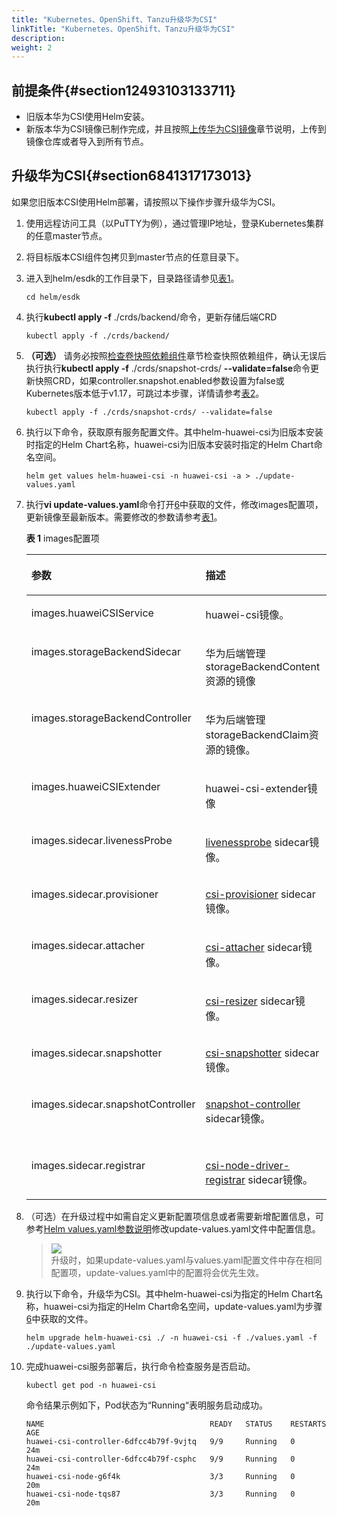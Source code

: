 ```yaml
---
title: "Kubernetes、OpenShift、Tanzu升级华为CSI"
linkTitle: "Kubernetes、OpenShift、Tanzu升级华为CSI"
description: 
weight: 2
---
```


## 前提条件{#section12493103133711}

-   旧版本华为CSI使用Helm安装。
-   新版本华为CSI镜像已制作完成，并且按照[上传华为CSI镜像](/v4.5.0/installation-and-deployment/installation-preparations/uploading-a-huawei-csi-image)章节说明，上传到镜像仓库或者导入到所有节点。

## 升级华为CSI{#section6841317173013}

如果您旧版本CSI使用Helm部署，请按照以下操作步骤升级华为CSI。

1.  使用远程访问工具（以PuTTY为例），通过管理IP地址，登录Kubernetes集群的任意master节点。
2.  将目标版本CSI组件包拷贝到master节点的任意目录下。
3.  进入到helm/esdk的工作目录下，目录路径请参见[表1](/v4.5.0/installation-and-deployment/installation-preparations/downloading-the-huawei-csi-software-package#zh-cn_topic_0150885197_table17200162435412)。

    ```
    cd helm/esdk
    ```

4.  执行**kubectl apply -f**  ./crds/backend/命令，更新存储后端CRD

    ```
    kubectl apply -f ./crds/backend/
    ```

5.  **（可选）**  请务必按照[检查卷快照依赖组件](/v4.5.0/installation-and-deployment/installation-preparations/checking-volume-snapshot-dependent-components)章节检查快照依赖组件，确认无误后执行执行**kubectl apply -f**  ./crds/snapshot-crds/  **--validate=false**命令更新快照CRD，如果controller.snapshot.enabled参数设置为false或Kubernetes版本低于v1.17，可跳过本步骤，详情请参考[表2](/v4.5.0/installation-and-deployment/installing-huawei-csi/installing-huawei-csi-using-helm/parameters-in-the-values-yaml-file-of-helm#table813124411459)。

    ```
    kubectl apply -f ./crds/snapshot-crds/ --validate=false
    ```

6.  <a name="li1037712113474"></a>执行以下命令，获取原有服务配置文件。其中helm-huawei-csi为旧版本安装时指定的Helm Chart名称，huawei-csi为旧版本安装时指定的Helm Chart命名空间。

    ```
    helm get values helm-huawei-csi -n huawei-csi -a > ./update-values.yaml
    ```

7.  执行**vi update-values.yaml**命令打开[6](#li1037712113474)中获取的文件，修改images配置项，更新镜像至最新版本。需要修改的参数请参考[表1](#table8452547161918)。

    **表 1**  images配置项

    <a name="table8452547161918"></a>
    <table><thead align="left"><tr id="row645218479197"><th class="cellrowborder" valign="top" width="26.697330266973307%" id="mcps1.2.4.1.1"><p id="p5269141514410"><a name="p5269141514410"></a><a name="p5269141514410"></a>参数</p>
    </th>
    <th class="cellrowborder" valign="top" width="30.736926307369266%" id="mcps1.2.4.1.2"><p id="p026931524418"><a name="p026931524418"></a><a name="p026931524418"></a>描述</p>
    </th>
    <th class="cellrowborder" valign="top" width="42.56574342565744%" id="mcps1.2.4.1.3"><p id="p826915156447"><a name="p826915156447"></a><a name="p826915156447"></a>修改为</p>
    </th>
    </tr>
    </thead>
    <tbody><tr id="row1156694303912"><td class="cellrowborder" valign="top" width="26.697330266973307%" headers="mcps1.2.4.1.1 "><p id="zh-cn_topic_0000001324610777_p15337145719458"><a name="zh-cn_topic_0000001324610777_p15337145719458"></a><a name="zh-cn_topic_0000001324610777_p15337145719458"></a>images.huaweiCSIService</p>
    </td>
    <td class="cellrowborder" valign="top" width="30.736926307369266%" headers="mcps1.2.4.1.2 "><p id="zh-cn_topic_0000001324610777_p173371357144517"><a name="zh-cn_topic_0000001324610777_p173371357144517"></a><a name="zh-cn_topic_0000001324610777_p173371357144517"></a>huawei-csi镜像。</p>
    </td>
    <td class="cellrowborder" valign="top" width="42.56574342565744%" headers="mcps1.2.4.1.3 "><p id="zh-cn_topic_0000001324610777_p1633715710454"><a name="zh-cn_topic_0000001324610777_p1633715710454"></a><a name="zh-cn_topic_0000001324610777_p1633715710454"></a>huawei-csi:<span id="ph09001410174913"><a name="ph09001410174913"></a><a name="ph09001410174913"></a>4.5.0</span></p>
    </td>
    </tr>
    <tr id="row12803747173911"><td class="cellrowborder" valign="top" width="26.697330266973307%" headers="mcps1.2.4.1.1 "><p id="p1616415034013"><a name="p1616415034013"></a><a name="p1616415034013"></a>images.storageBackendSidecar</p>
    </td>
    <td class="cellrowborder" valign="top" width="30.736926307369266%" headers="mcps1.2.4.1.2 "><p id="p1080311470395"><a name="p1080311470395"></a><a name="p1080311470395"></a>华为后端管理storageBackendContent资源的镜像</p>
    </td>
    <td class="cellrowborder" valign="top" width="42.56574342565744%" headers="mcps1.2.4.1.3 "><p id="p1380304783914"><a name="p1380304783914"></a><a name="p1380304783914"></a>storage-backend-sidecar:<span id="ph875612200538"><a name="ph875612200538"></a><a name="ph875612200538"></a>4.5.0</span></p>
    </td>
    </tr>
    <tr id="row1089864973918"><td class="cellrowborder" valign="top" width="26.697330266973307%" headers="mcps1.2.4.1.1 "><p id="p46581916408"><a name="p46581916408"></a><a name="p46581916408"></a>images.storageBackendController</p>
    </td>
    <td class="cellrowborder" valign="top" width="30.736926307369266%" headers="mcps1.2.4.1.2 "><p id="p6899124910393"><a name="p6899124910393"></a><a name="p6899124910393"></a>华为后端管理storageBackendClaim资源的镜像。</p>
    </td>
    <td class="cellrowborder" valign="top" width="42.56574342565744%" headers="mcps1.2.4.1.3 "><p id="p2089912497394"><a name="p2089912497394"></a><a name="p2089912497394"></a>storage-backend-controller:<span id="ph132856223538"><a name="ph132856223538"></a><a name="ph132856223538"></a>4.5.0</span></p>
    </td>
    </tr>
    <tr id="row13497161917392"><td class="cellrowborder" valign="top" width="26.697330266973307%" headers="mcps1.2.4.1.1 "><p id="p134971419183913"><a name="p134971419183913"></a><a name="p134971419183913"></a>images.huaweiCSIExtender</p>
    </td>
    <td class="cellrowborder" valign="top" width="30.736926307369266%" headers="mcps1.2.4.1.2 "><p id="p3498151914398"><a name="p3498151914398"></a><a name="p3498151914398"></a>huawei-csi-extender镜像</p>
    </td>
    <td class="cellrowborder" valign="top" width="42.56574342565744%" headers="mcps1.2.4.1.3 "><p id="p34988198393"><a name="p34988198393"></a><a name="p34988198393"></a>huawei-csi-extender:<span id="ph17708152310538"><a name="ph17708152310538"></a><a name="ph17708152310538"></a>4.5.0</span></p>
    </td>
    </tr>
    <tr id="row185030354414"><td class="cellrowborder" valign="top" width="26.697330266973307%" headers="mcps1.2.4.1.1 "><p id="zh-cn_topic_0000001324610777_p4337185713453"><a name="zh-cn_topic_0000001324610777_p4337185713453"></a><a name="zh-cn_topic_0000001324610777_p4337185713453"></a>images.sidecar.livenessProbe</p>
    </td>
    <td class="cellrowborder" valign="top" width="30.736926307369266%" headers="mcps1.2.4.1.2 "><p id="zh-cn_topic_0000001324610777_p9337195764510"><a name="zh-cn_topic_0000001324610777_p9337195764510"></a><a name="zh-cn_topic_0000001324610777_p9337195764510"></a><a href="https://kubernetes-csi.github.io/docs/livenessprobe.html" target="_blank" rel="noopener noreferrer">livenessprobe</a> sidecar镜像。</p>
    </td>
    <td class="cellrowborder" valign="top" width="42.56574342565744%" headers="mcps1.2.4.1.3 "><p id="zh-cn_topic_0000001324610777_p1633725724512"><a name="zh-cn_topic_0000001324610777_p1633725724512"></a><a name="zh-cn_topic_0000001324610777_p1633725724512"></a>k8s.gcr.io/sig-storage/livenessprobe:v2.5.0</p>
    </td>
    </tr>
    <tr id="row345374716195"><td class="cellrowborder" valign="top" width="26.697330266973307%" headers="mcps1.2.4.1.1 "><p id="zh-cn_topic_0000001324610777_p333755715453"><a name="zh-cn_topic_0000001324610777_p333755715453"></a><a name="zh-cn_topic_0000001324610777_p333755715453"></a>images.sidecar.provisioner</p>
    </td>
    <td class="cellrowborder" valign="top" width="30.736926307369266%" headers="mcps1.2.4.1.2 "><p id="zh-cn_topic_0000001324610777_p183372575454"><a name="zh-cn_topic_0000001324610777_p183372575454"></a><a name="zh-cn_topic_0000001324610777_p183372575454"></a><a href="https://kubernetes-csi.github.io/docs/external-provisioner.html" target="_blank" rel="noopener noreferrer">csi-provisioner</a> sidecar镜像。</p>
    </td>
    <td class="cellrowborder" valign="top" width="42.56574342565744%" headers="mcps1.2.4.1.3 "><p id="zh-cn_topic_0000001324610777_p1033711577456"><a name="zh-cn_topic_0000001324610777_p1033711577456"></a><a name="zh-cn_topic_0000001324610777_p1033711577456"></a>k8s.gcr.io/sig-storage/csi-provisioner:v3.0.0</p>
    </td>
    </tr>
    <tr id="row145324715192"><td class="cellrowborder" valign="top" width="26.697330266973307%" headers="mcps1.2.4.1.1 "><p id="zh-cn_topic_0000001324610777_p19337155744517"><a name="zh-cn_topic_0000001324610777_p19337155744517"></a><a name="zh-cn_topic_0000001324610777_p19337155744517"></a>images.sidecar.attacher</p>
    </td>
    <td class="cellrowborder" valign="top" width="30.736926307369266%" headers="mcps1.2.4.1.2 "><p id="zh-cn_topic_0000001324610777_p18337145744510"><a name="zh-cn_topic_0000001324610777_p18337145744510"></a><a name="zh-cn_topic_0000001324610777_p18337145744510"></a><a href="https://kubernetes-csi.github.io/docs/external-attacher.html" target="_blank" rel="noopener noreferrer">csi-attacher</a> sidecar镜像。</p>
    </td>
    <td class="cellrowborder" valign="top" width="42.56574342565744%" headers="mcps1.2.4.1.3 "><p id="zh-cn_topic_0000001324610777_p18337155714518"><a name="zh-cn_topic_0000001324610777_p18337155714518"></a><a name="zh-cn_topic_0000001324610777_p18337155714518"></a>k8s.gcr.io/sig-storage/csi-attacher:v3.4.0</p>
    </td>
    </tr>
    <tr id="row94532047111915"><td class="cellrowborder" valign="top" width="26.697330266973307%" headers="mcps1.2.4.1.1 "><p id="zh-cn_topic_0000001324610777_p13337175711459"><a name="zh-cn_topic_0000001324610777_p13337175711459"></a><a name="zh-cn_topic_0000001324610777_p13337175711459"></a>images.sidecar.resizer</p>
    </td>
    <td class="cellrowborder" valign="top" width="30.736926307369266%" headers="mcps1.2.4.1.2 "><p id="zh-cn_topic_0000001324610777_p53377576452"><a name="zh-cn_topic_0000001324610777_p53377576452"></a><a name="zh-cn_topic_0000001324610777_p53377576452"></a><a href="https://kubernetes-csi.github.io/docs/external-resizer.html" target="_blank" rel="noopener noreferrer">csi-resizer</a> sidecar镜像。</p>
    </td>
    <td class="cellrowborder" valign="top" width="42.56574342565744%" headers="mcps1.2.4.1.3 "><p id="zh-cn_topic_0000001324610777_p93375572452"><a name="zh-cn_topic_0000001324610777_p93375572452"></a><a name="zh-cn_topic_0000001324610777_p93375572452"></a>k8s.gcr.io/sig-storage/csi-resizer:v1.4.0</p>
    </td>
    </tr>
    <tr id="row9453124771918"><td class="cellrowborder" valign="top" width="26.697330266973307%" headers="mcps1.2.4.1.1 "><p id="zh-cn_topic_0000001324610777_p833785764516"><a name="zh-cn_topic_0000001324610777_p833785764516"></a><a name="zh-cn_topic_0000001324610777_p833785764516"></a>images.sidecar.snapshotter</p>
    </td>
    <td class="cellrowborder" valign="top" width="30.736926307369266%" headers="mcps1.2.4.1.2 "><p id="zh-cn_topic_0000001324610777_p73371257134514"><a name="zh-cn_topic_0000001324610777_p73371257134514"></a><a name="zh-cn_topic_0000001324610777_p73371257134514"></a><a href="https://kubernetes-csi.github.io/docs/external-snapshotter.html" target="_blank" rel="noopener noreferrer">csi-snapshotter</a> sidecar镜像。</p>
    </td>
    <td class="cellrowborder" valign="top" width="42.56574342565744%" headers="mcps1.2.4.1.3 "><p id="zh-cn_topic_0000001324610777_p1833765712454"><a name="zh-cn_topic_0000001324610777_p1833765712454"></a><a name="zh-cn_topic_0000001324610777_p1833765712454"></a>k8s.gcr.io/sig-storage/csi-snapshotter:v4.2.1</p>
    </td>
    </tr>
    <tr id="row196140122014"><td class="cellrowborder" valign="top" width="26.697330266973307%" headers="mcps1.2.4.1.1 "><p id="zh-cn_topic_0000001324610777_p10337557174514"><a name="zh-cn_topic_0000001324610777_p10337557174514"></a><a name="zh-cn_topic_0000001324610777_p10337557174514"></a>images.sidecar.snapshotController</p>
    </td>
    <td class="cellrowborder" valign="top" width="30.736926307369266%" headers="mcps1.2.4.1.2 "><p id="zh-cn_topic_0000001324610777_p163372057164518"><a name="zh-cn_topic_0000001324610777_p163372057164518"></a><a name="zh-cn_topic_0000001324610777_p163372057164518"></a><a href="https://kubernetes-csi.github.io/docs/snapshot-controller.html" target="_blank" rel="noopener noreferrer">snapshot-controller</a> sidecar镜像。</p>
    </td>
    <td class="cellrowborder" valign="top" width="42.56574342565744%" headers="mcps1.2.4.1.3 "><p id="zh-cn_topic_0000001324610777_p10337457134511"><a name="zh-cn_topic_0000001324610777_p10337457134511"></a><a name="zh-cn_topic_0000001324610777_p10337457134511"></a>k8s.gcr.io/sig-storage/snapshot-controller:v4.2.1</p>
    </td>
    </tr>
    <tr id="row84580467201"><td class="cellrowborder" valign="top" width="26.697330266973307%" headers="mcps1.2.4.1.1 "><p id="zh-cn_topic_0000001324610777_p10337165714454"><a name="zh-cn_topic_0000001324610777_p10337165714454"></a><a name="zh-cn_topic_0000001324610777_p10337165714454"></a>images.sidecar.registrar</p>
    </td>
    <td class="cellrowborder" valign="top" width="30.736926307369266%" headers="mcps1.2.4.1.2 "><p id="zh-cn_topic_0000001324610777_p153371957164512"><a name="zh-cn_topic_0000001324610777_p153371957164512"></a><a name="zh-cn_topic_0000001324610777_p153371957164512"></a><a href="https://kubernetes-csi.github.io/docs/node-driver-registrar.html" target="_blank" rel="noopener noreferrer">csi-node-driver-registrar</a> sidecar镜像。</p>
    </td>
    <td class="cellrowborder" valign="top" width="42.56574342565744%" headers="mcps1.2.4.1.3 "><p id="zh-cn_topic_0000001324610777_p83371057164510"><a name="zh-cn_topic_0000001324610777_p83371057164510"></a><a name="zh-cn_topic_0000001324610777_p83371057164510"></a>k8s.gcr.io/sig-storage/csi-node-driver-registrar:v2.3.0</p>
    </td>
    </tr>
    </tbody>
    </table>

8.  （可选）在升级过程中如需自定义更新配置项信息或者需要新增配置信息，可参考[Helm values.yaml参数说明](/v4.5.0/installation-and-deployment/installing-huawei-csi/installing-huawei-csi-using-helm/parameters-in-the-values-yaml-file-of-helm)修改update-values.yaml文件中配置信息。

    >![](/css-docs/public_sys-resources/zh-cn/icon-note.gif)  
    >升级时，如果update-values.yaml与values.yaml配置文件中存在相同配置项，update-values.yaml中的配置将会优先生效。

9.  执行以下命令，升级华为CSI。其中helm-huawei-csi为指定的Helm Chart名称，huawei-csi为指定的Helm Chart命名空间，update-values.yaml为步骤[6](#li1037712113474)中获取的文件。

    ```
    helm upgrade helm-huawei-csi ./ -n huawei-csi -f ./values.yaml -f ./update-values.yaml
    ```

10. 完成huawei-csi服务部署后，执行命令检查服务是否启动。

    ```
    kubectl get pod -n huawei-csi
    ```

    命令结果示例如下，Pod状态为“Running“表明服务启动成功。

    ```
    NAME                                     READY   STATUS    RESTARTS   AGE
    huawei-csi-controller-6dfcc4b79f-9vjtq   9/9     Running   0          24m
    huawei-csi-controller-6dfcc4b79f-csphc   9/9     Running   0          24m
    huawei-csi-node-g6f4k                    3/3     Running   0          20m
    huawei-csi-node-tqs87                    3/3     Running   0          20m
    ```

